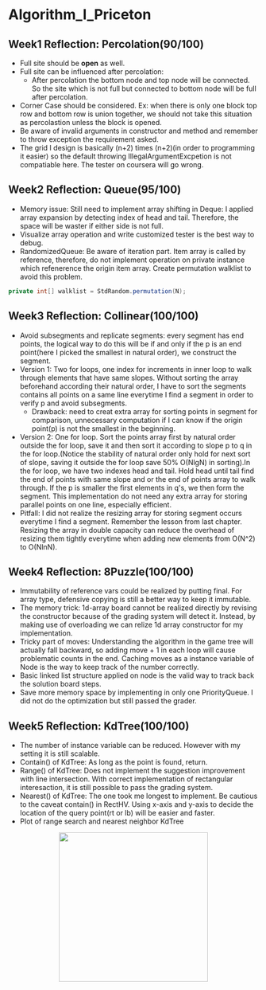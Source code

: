 # Algorithm_I_Priceton
## Week1 Reflection: Percolation(90/100)
* Full site should be **open** as well.
* Full site can be influenced after percolation:
  - After percolation the bottom node and top node will be connected. So the site which is not full but connected to bottom node will be full after percolation.
* Corner Case should be considered. Ex: when there is only one block top row and bottom row is union together, we should not take this situation as percolastion unless the block is opened.
* Be aware of invalid arguments in constructor and method and remember to throw exception the requirement asked.
* The grid I design is basically (n+2) times (n+2)(in order to programming it easier) so the default throwing IllegalArgumentExcpetion is not compatiable here. The tester on coursera will go wrong.

## Week2 Reflection: Queue(95/100)
* Memory issue: Still need to implement array shifting in Deque: I applied array expansion by detecting index of head and tail. Therefore, the space will be waster if either side is not full.
* Visualize array operation and write customized tester is the best way to debug.
* RandomizedQueue: Be aware of iteration part. Item array is called by reference, therefore, do not implement operation on private instance which refenerence the origin item array. Create permutation walklist to avoid this problem. 
```java
private int[] walklist = StdRandom.permutation(N);
```
## Week3 Reflection: Collinear(100/100) 

* Avoid subsegments and replicate segments: every segment has end points, the logical way to do this will be if and only if the p is an end point(here I picked the smallest in natural order), we construct the segment.
* Version 1: Two for loops, one index for increments in inner loop to walk through elements that have same slopes. Without sorting the array beforehand according their natural order, I have to sort the segments contains all points on a same line everytime I find a segment in order to verify p and avoid subsegments.
  - Drawback: need to creat extra array for sorting points in segment for comparison, unnecessary computation if I can know if the origin point(p) is not the smallest in the beginning.
* Version 2: One for loop. Sort the points array first by natural order outside the for loop, save it and then sort it according to slope p to q in the for loop.(Notice the stability of natural order only hold for next sort of slope, saving it outside the for loop save 50% O(NlgN) in sorting).In the for loop, we have two indexes head and tail. Hold head until tail find the end of points with same slope and or the end of points array to walk through. If the p is smaller the first elements in q's, we then form the segment. This implementation do not need any extra array for storing parallel points on one line, especially efficient.
* Pitfall: I did not realize the resizing array for storing segment occurs everytime I find a segment. Remember the lesson from last chapter. Resizing the array in double capacity can reduce the overhead of resizing them tightly everytime when adding new elements from O(N^2) to O(NlnN).

## Week4 Reflection: 8Puzzle(100/100)

* Immutability of reference vars could be realized by putting final. For array type, defensive copying is still a better way to keep it immutable.
* The memory trick: 1d-array board cannot be realized directly by revising the constructor because of the grading system will detect it. Instead, by making use of overloading we can relize 1d array constructor for my implementation.
* Tricky part of moves: Understanding the algorithm in the game tree will actually fall backward, so adding move + 1 in each loop will cause problematic counts in the end. Caching moves as a instance variable of Node is the way to keep track of the number correctly.
* Basic linked list structure applied on node is the valid way to track back the solution board steps.
* Save more memory space by implementing in only one PriorityQueue. I did not do the optimization but still passed the grader.
    
## Week5 Reflection: KdTree(100/100)
* The number of instance variable can be reduced. However with my setting it is still scalable. 
* Contain() of KdTree: As long as the point is found, return.
* Range() of KdTree: Does not implement the suggestion improvement with line intersection. With correct implementation of rectangular interesaction, it is still possible to pass the grading system.
* Nearest() of KdTree: The one took me longest to implement. Be cautious to the caveat contain() in RectHV. Using x-axis and y-axis to decide the location of the query point(rt or lb) will be easier and faster.
* Plot of range search and nearest neighbor KdTree
<p align="middle">
  <img src="github.com/charlesfu4/Algorithm_I_Priceton/blob/master/Week5_Kdtree/KdTree_plot.png", height = 300px>
</p>
